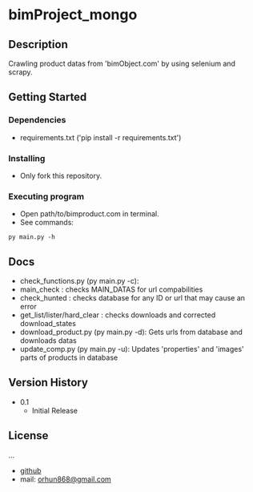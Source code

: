 # bimProject_mongo

## Description

Crawling product datas from 'bimObject.com' by using selenium and scrapy.

## Getting Started

### Dependencies

* requirements.txt ('pip install -r requirements.txt')

### Installing

* Only fork this repository.

### Executing program

* Open path/to/bimproduct.com in terminal.
* See commands:
```
py main.py -h 
```

## Docs

* check_functions.py (py main.py -c): 
 * main_check : checks MAIN_DATAS for url compabilities
 * check_hunted : checks database for any ID or url that may cause an error
 * get_list/lister/hard_clear : checks downloads and corrected download_states
* download_product.py (py main.py -d): Gets urls from database and downloads datas
* update_comp.py (py main.py -u): Updates 'properties' and 'images' parts of products in database

## Version History

* 0.1
    * Initial Release

## License
...
<!-- This project is licensed under the [NAME HERE] License - see the LICENSE.md file for details -->

 - [github](https://github.com/elymsyr)
 - mail: orhun868@gmail.com